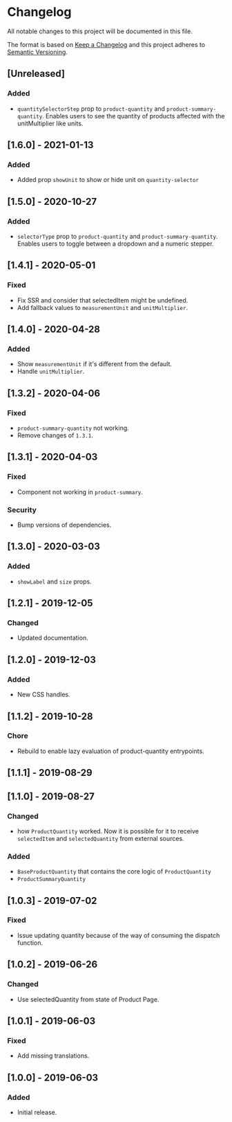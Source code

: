 # Changelog

All notable changes to this project will be documented in this file.

The format is based on [Keep a Changelog](http://keepachangelog.com/en/1.0.0/)
and this project adheres to [Semantic Versioning](http://semver.org/spec/v2.0.0.html).

## [Unreleased]

### Added
- `quantitySelectorStep` prop to `product-quantity` and `product-summary-quantity`. Enables users to see the quantity of products affected with the unitMultiplier like units.

## [1.6.0] - 2021-01-13
### Added
- Added prop `showUnit` to show or hide unit on `quantity-selector`

## [1.5.0] - 2020-10-27
### Added
- `selectorType` prop to `product-quantity` and `product-summary-quantity`. Enables users to toggle between a dropdown and a numeric stepper.

## [1.4.1] - 2020-05-01
### Fixed
- Fix SSR and consider that selectedItem might be undefined.
- Add fallback values to `measurementUnit` and `unitMultiplier`.

## [1.4.0] - 2020-04-28

### Added
- Show `measurementUnit` if it's different from the default.
- Handle `unitMultiplier`.

## [1.3.2] - 2020-04-06
### Fixed
- `product-summary-quantity` not working.
- Remove changes of `1.3.1`.

## [1.3.1] - 2020-04-03
### Fixed
- Component not working in `product-summary`.

### Security
- Bump versions of dependencies.

## [1.3.0] - 2020-03-03
### Added
- `showLabel` and `size` props.

## [1.2.1] - 2019-12-05
### Changed
- Updated documentation.

## [1.2.0] - 2019-12-03
### Added
- New CSS handles.

## [1.1.2] - 2019-10-28
### Chore
- Rebuild to enable lazy evaluation of product-quantity entrypoints.

## [1.1.1] - 2019-08-29

## [1.1.0] - 2019-08-27
### Changed
- how `ProductQuantity` worked. Now it is possible for it to receive `selectedItem` and `selectedQuantity` from external sources.

### Added
- `BaseProductQuantity` that contains the core logic of `ProductQuantity`
- `ProductSummaryQuantity`

## [1.0.3] - 2019-07-02
### Fixed
- Issue updating quantity because of the way of consuming the dispatch function.

## [1.0.2] - 2019-06-26

### Changed

- Use selectedQuantity from state of Product Page.

## [1.0.1] - 2019-06-03

### Fixed

- Add missing translations.

## [1.0.0] - 2019-06-03

### Added

- Initial release.
